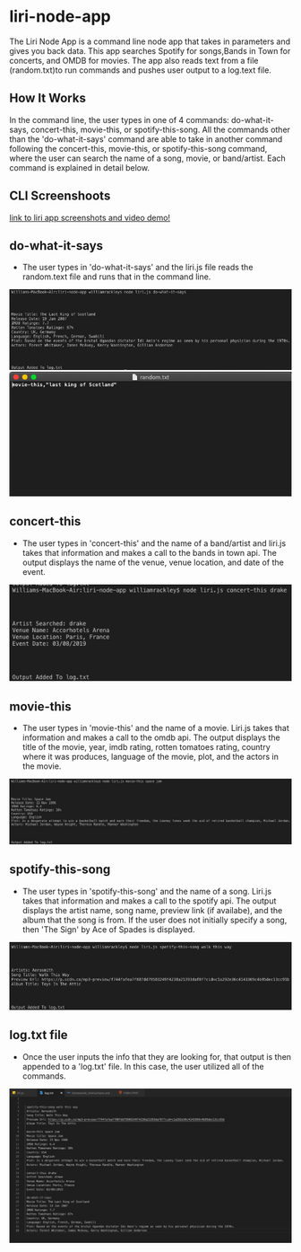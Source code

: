 # liri-node-app
The Liri Node App is a command line node app that takes in parameters and gives you back data. This app searches Spotify for songs,Bands in Town for concerts, and OMDB for movies. The app also reads text from a file (random.txt)to run commands and pushes user output to a log.text file.


## How It Works
In the command line, the user types in one of 4 commands: do-what-it-says, concert-this, movie-this, or spotify-this-song. All the commands other than the 'do-what-it-says' command are able to take in another command following the concert-this, movie-this, or spotify-this-song command, where the user can search the name of a song, movie, or band/artist. Each command is explained in detail below.


## CLI Screenshoots
[link to liri app screenshots and video demo!](https://willrackley.github.io/liri-node-app/)

## do-what-it-says

* The user types in 'do-what-it-says' and the liri.js file reads the random.text file and runs that in the command line.

![do-what-it-says](doWhatItSays.png) 
![random.txt](randomSS.png)



## concert-this

* The user types in 'concert-this' and the name of a band/artist and liri.js takes that information and makes a call to the bands in town api. The output displays the name of the venue, venue location, and date of the event.

![concert-this](concertThis.png) 



## movie-this

* The user types in 'movie-this' and the name of a movie. Liri.js takes that information and makes a call to the omdb api. The output displays the title of the movie, year, imdb rating, rotten tomatoes rating, country where it was produces, language of the movie, plot, and the actors in the movie.

![movie-this](movieThis.png) 

 


## spotify-this-song

* The user types in 'spotify-this-song' and the name of a song. Liri.js takes that information and makes a call to the spotify api. The output displays the artist name, song name, preview link (if availabe), and the album that the song is from. If the user does not initially specify a song, then 'The Sign' by Ace of Spades is displayed.

![spotify-this-song](spotifyThis.png)




## log.txt file

* Once the user inputs the info that they are looking for, that output is then appended to a 'log.txt' file.
In this case, the user utilized all of the commands.

![log.txt](logSS.png)



